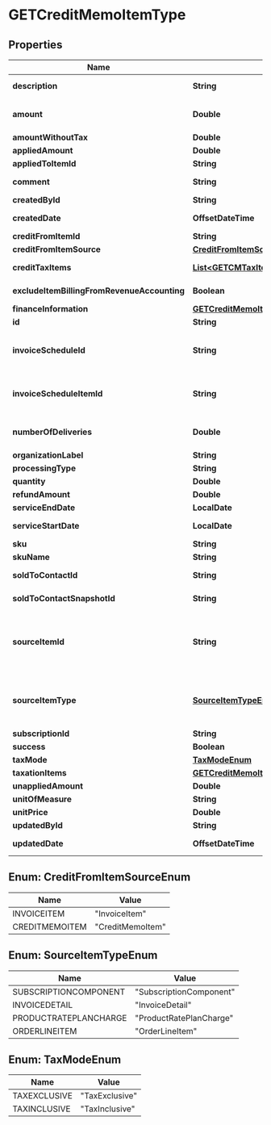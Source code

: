 

# GETCreditMemoItemType


## Properties

| Name | Type | Description | Notes |
|------------ | ------------- | ------------- | -------------|
|**description** | **String** | The description of the credit memo item.  **Note**: This field is only available if you set the &#x60;zuora-version&#x60; request header to &#x60;257.0&#x60; or later [available versions](https://developer.zuora.com/api-references/api/overview/#section/API-Versions/Minor-Version).  |  [optional] |
|**amount** | **Double** | The amount of the credit memo item. For tax-inclusive credit memo items, the amount indicates the credit memo item amount including tax. For tax-exclusive credit memo items, the amount indicates the credit memo item amount excluding tax.  |  [optional] |
|**amountWithoutTax** | **Double** | The credit memo item amount excluding tax.  |  [optional] |
|**appliedAmount** | **Double** | The applied amount of the credit memo item.  |  [optional] |
|**appliedToItemId** | **String** | The unique ID of the credit memo item that the discount charge is applied to.  |  [optional] |
|**comment** | **String** | Comments about the credit memo item.  **Note**: This field is not available if you set the &#x60;zuora-version&#x60; request header to &#x60;257.0&#x60; or later [available versions](https://developer.zuora.com/api-references/api/overview/#section/API-Versions/Minor-Version).  |  [optional] |
|**createdById** | **String** | The ID of the Zuora user who created the credit memo item.  |  [optional] |
|**createdDate** | **OffsetDateTime** | The date and time when the credit memo item was created, in &#x60;yyyy-mm-dd hh:mm:ss&#x60; format. For example, 2017-03-01 15:31:10.  |  [optional] |
|**creditFromItemId** | **String** | The ID of the credit from item.  |  [optional] |
|**creditFromItemSource** | [**CreditFromItemSourceEnum**](#CreditFromItemSourceEnum) | The type of the credit from item.  |  [optional] |
|**creditTaxItems** | [**List&lt;GETCMTaxItemType&gt;**](GETCMTaxItemType.md) | Container for the taxation items of the credit memo item.   **Note**: This field is not available if you set the &#x60;zuora-version&#x60; request header to &#x60;239.0&#x60; or later [available versions](https://developer.zuora.com/api-references/api/overview/#section/API-Versions/Minor-Version).  |  [optional] |
|**excludeItemBillingFromRevenueAccounting** | **Boolean** | The flag to exclude the credit memo item from revenue accounting.  **Note**: This field is only available if you have the Billing - Revenue Integration feature enabled.   |  [optional] |
|**financeInformation** | [**GETCreditMemoItemTypeAllOfFinanceInformation**](GETCreditMemoItemTypeAllOfFinanceInformation.md) |  |  [optional] |
|**id** | **String** | The ID of the credit memo item.  |  [optional] |
|**invoiceScheduleId** | **String** | The ID of the invoice schedule associated with the credit memo item.   **Note**: This field is available only if you have the &lt;a href&#x3D;\&quot;https://knowledgecenter.zuora.com/Zuora_Billing/Bill_your_customers/Flexible_Billing/Billing_Schedule\&quot; target&#x3D;\&quot;_blank\&quot;&gt;Billing Schedule&lt;/a&gt; feature enabled.  |  [optional] |
|**invoiceScheduleItemId** | **String** | The ID of the invoice schedule item associated with the credit memo item. The credit memo item is generated during the processing of the invoice schedule item.  **Note**: This field is available only if you have the &lt;a href&#x3D;\&quot;https://knowledgecenter.zuora.com/Zuora_Billing/Bill_your_customers/Flexible_Billing/Billing_Schedule\&quot; target&#x3D;\&quot;_blank\&quot;&gt;Billing Schedule&lt;/a&gt; feature enabled.  |  [optional] |
|**numberOfDeliveries** | **Double** | The number of deliveries dedicated to the Delivery Pricing charges. The value might be different, as follows: - For the credit memo generated by a bill run, this field has a value.  - For the credit memo generated from an invoice, this field is blank. **Note**: This field is available only if you have the Delivery Pricing feature enabled.   |  [optional] |
|**organizationLabel** | **String** | The organization that this object belongs to.  Note: This field is available only when the Multi-Org feature is enabled.  |  [optional] |
|**processingType** | **String** | The kind of the charge for the credit memo item. Its possible values are &#x60;Charge&#x60; and &#x60;Discount&#x60;.   |  [optional] |
|**quantity** | **Double** | The number of units for the credit memo item.  |  [optional] |
|**refundAmount** | **Double** | The amount of the refund on the credit memo item.  |  [optional] |
|**serviceEndDate** | **LocalDate** | The service end date of the credit memo item.  |  [optional] |
|**serviceStartDate** | **LocalDate** | The service start date of the credit memo item. If the associated charge is a one-time fee, this date is the date of that charge.  |  [optional] |
|**sku** | **String** | The SKU for the product associated with the credit memo item.  |  [optional] |
|**skuName** | **String** | The name of the SKU.  |  [optional] |
|**soldToContactId** | **String** | The ID of the sold-to contact associated with the credit memo item.  **Note**: If you have the Flexible Billing Attributes feature disabled, the value of this field is &#x60;null&#x60;.  |  [optional] |
|**soldToContactSnapshotId** | **String** | The ID of the sold-to contact snapshot associated with the credit memo item.  **Note**: If you have the Flexible Billing Attributes feature disabled, the value of this field is &#x60;null&#x60;.  |  [optional] |
|**sourceItemId** | **String** | The ID of the source item.  - If the value of the &#x60;sourceItemType&#x60; field is &#x60;SubscriptionComponent&#x60; , the value of this field is the ID of the corresponding rate plan charge. - If the value of the &#x60;sourceItemType&#x60; field is &#x60;InvoiceDetail&#x60;, the value of this field is the ID of the corresponding invoice item. - If the value of the &#x60;sourceItemType&#x60; field is &#x60;ProductRatePlanCharge&#x60; , the value of this field is the ID of the corresponding product rate plan charge. - If the value of the &#x60;sourceItemType&#x60; field is &#x60;OrderLineItem&#x60; , the value of this field is the ID of the corresponding return order line item.  |  [optional] |
|**sourceItemType** | [**SourceItemTypeEnum**](#SourceItemTypeEnum) | The type of the source item.  - If a credit memo is not created from an invoice or a product rate plan charge or a return order line item,, the value of this field is &#x60;SubscriptionComponent&#x60;. - If a credit memo is created from an invoice, the value of this field is &#x60;InvoiceDetail&#x60;. - If a credit memo is created from a product rate plan charge, the value of this field is &#x60;ProductRatePlanCharge&#x60;. - If a credit memo is created from a return order line item, the value of this field is &#x60;OrderLineItem&#x60;.  |  [optional] |
|**subscriptionId** | **String** | The ID of the subscription associated with the credit memo item.  |  [optional] |
|**success** | **Boolean** | Returns &#x60;true&#x60; if the request was processed successfully. |  [optional] |
|**taxMode** | [**TaxModeEnum**](#TaxModeEnum) | The tax mode of the credit memo item, indicating whether the amount of the credit memo item includes tax.  |  [optional] |
|**taxationItems** | [**GETCreditMemoItemTypewithSuccessAllOfTaxationItems**](GETCreditMemoItemTypewithSuccessAllOfTaxationItems.md) |  |  [optional] |
|**unappliedAmount** | **Double** | The unapplied amount of the credit memo item.  |  [optional] |
|**unitOfMeasure** | **String** | The units to measure usage.  |  [optional] |
|**unitPrice** | **Double** | The per-unit price of the credit memo item.  |  [optional] |
|**updatedById** | **String** | The ID of the Zuora user who last updated the credit memo item.  |  [optional] |
|**updatedDate** | **OffsetDateTime** | The date and time when the credit memo item was last updated, in &#x60;yyyy-mm-dd hh:mm:ss&#x60; format. For example, 2017-03-02 15:36:10.  |  [optional] |



## Enum: CreditFromItemSourceEnum

| Name | Value |
|---- | -----|
| INVOICEITEM | &quot;InvoiceItem&quot; |
| CREDITMEMOITEM | &quot;CreditMemoItem&quot; |



## Enum: SourceItemTypeEnum

| Name | Value |
|---- | -----|
| SUBSCRIPTIONCOMPONENT | &quot;SubscriptionComponent&quot; |
| INVOICEDETAIL | &quot;InvoiceDetail&quot; |
| PRODUCTRATEPLANCHARGE | &quot;ProductRatePlanCharge&quot; |
| ORDERLINEITEM | &quot;OrderLineItem&quot; |



## Enum: TaxModeEnum

| Name | Value |
|---- | -----|
| TAXEXCLUSIVE | &quot;TaxExclusive&quot; |
| TAXINCLUSIVE | &quot;TaxInclusive&quot; |



